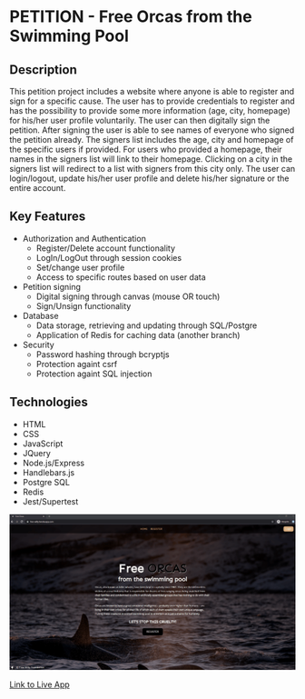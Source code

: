 # PETITION - Free Orcas from the Swimming Pool

## Description

This petition project includes a website where anyone is able to register and sign for a specific cause. The user has to provide credentials to register and has the possibility to provide some more information (age, city, homepage) for his/her user profile voluntarily. The user can then digitally sign the petition. After signing the user is able to see names of everyone who signed the petition already. The signers list includes the age, city and homepage of the specific users if provided. For users who provided a homepage, their names in the signers list will link to their homepage. Clicking on a city in the signers list will redirect to a list with signers from this city only. The user can login/logout, update his/her user profile and delete his/her signature or the entire account.

## Key Features

-   Authorization and Authentication
    -   Register/Delete account functionality
    -   LogIn/LogOut through session cookies
    -   Set/change user profile
    -   Access to specific routes based on user data
-   Petition signing
    -   Digital signing through canvas (mouse OR touch)
    -   Sign/Unsign functionality
-   Database
    -   Data storage, retrieving and updating through SQL/Postgre
    -   Application of Redis for caching data (another branch)
-   Security
    -   Password hashing through bcryptjs
    -   Protection againt csrf
    -   Protection againt SQL injection

## Technologies

-   HTML
-   CSS
-   JavaScript
-   JQuery
-   Node.js/Express
-   Handlebars.js
-   Postgre SQL
-   Redis
-   Jest/Supertest

![alt text](public/freeOrcasPetition.gif 'Petition - Free ORCAS')

[Link to Live App](https://free-willy.herokuapp.com/)
